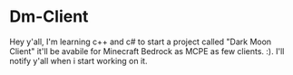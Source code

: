 # Dm-Client
Hey y'all, I'm learning  c++ and c# to start a project called "Dark Moon Client" it'll be avabile for Minecraft Bedrock as MCPE as few clients. :). I'll notify y'all when i start working on it. 
